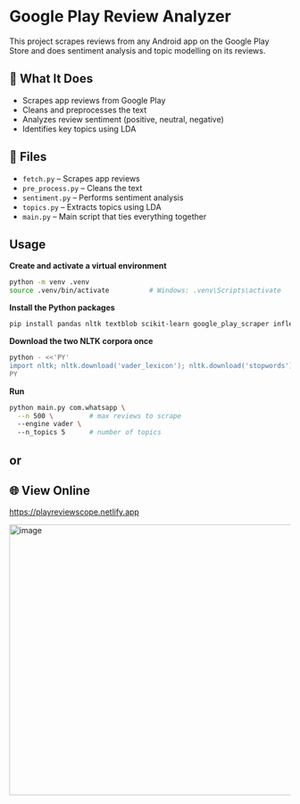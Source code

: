 
# Google Play Review Analyzer

This project scrapes reviews from any Android app on the Google Play Store and does sentiment analysis and topic modelling on its reviews.

## 🔧 What It Does

- Scrapes app reviews from Google Play  
- Cleans and preprocesses the text  
- Analyzes review sentiment (positive, neutral, negative)  
- Identifies key topics using LDA  

## 📁 Files

- `fetch.py` – Scrapes app reviews  
- `pre_process.py` – Cleans the text  
- `sentiment.py` – Performs sentiment analysis  
- `topics.py` – Extracts topics using LDA  
- `main.py` – Main script that ties everything together  

## Usage

**Create and activate a virtual environment**

```bash
python -m venv .venv
source .venv/bin/activate          # Windows: .venv\Scripts\activate
```

**Install the Python packages**

```bash
pip install pandas nltk textblob scikit-learn google_play_scraper inflect
```

**Download the two NLTK corpora once**

```bash
python - <<'PY'
import nltk; nltk.download('vader_lexicon'); nltk.download('stopwords')
PY
```

**Run**

```bash
python main.py com.whatsapp \
  --n 500 \         # max reviews to scrape
  --engine vader \ 
  --n_topics 5      # number of topics
```

## or

## 🌐 View Online

https://playreviewscope.netlify.app

<img width="1427" height="485" alt="image" src="https://github.com/user-attachments/assets/1e057f95-c95b-4ca2-95f1-97ed503f9c9c" />


